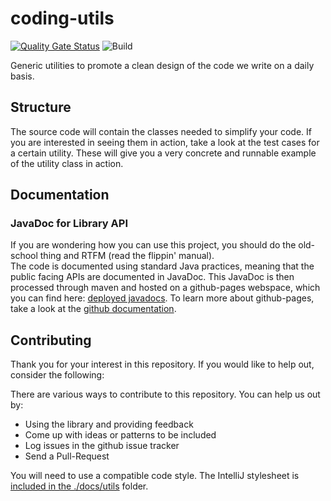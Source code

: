 # coding-utils

[![Quality Gate Status](https://sonarcloud.io/api/project_badges/measure?project=justDoji_coding-utils&metric=alert_status)](https://sonarcloud.io/dashboard?id=justDoji_coding-utils) ![Build](https://github.com/sddevelopment-be/coding-utils/workflows/Build/badge.svg?branch=main)

Generic utilities to promote a clean design of the code we write on a daily basis.

## Structure

The source code will contain the classes needed to simplify your code. If you are interested in
seeing them in action, take a look at the test cases for a certain utility. These will give you a
very concrete and runnable example of the utility class in action.

## Documentation

### JavaDoc for Library API

If you are wondering how you can use this project, you should do the old-school thing and RTFM (read
the flippin' manual).  
The code is documented using standard Java practices, meaning that the public facing APIs are
documented in JavaDoc. This JavaDoc is then processed through maven and hosted on a github-pages
webspace, which you can find here:
[deployed javadocs](https://sddevelopment-be.github.io/coding-utils/javadoc/). To learn more about
github-pages, take a look at the [github documentation](https://pages.github.com/).

## Contributing

Thank you for your interest in this repository. If you would like to help out, consider the
following:

There are various ways to contribute to this repository. You can help us out by:

* Using the library and providing feedback
* Come up with ideas or patterns to be included
* Log issues in the github issue tracker
* Send a Pull-Request

You will need to use a compatible code style. The IntelliJ stylesheet
is [included in the ./docs/utils](./docs/utils/SDDStyle.xml) folder. 




